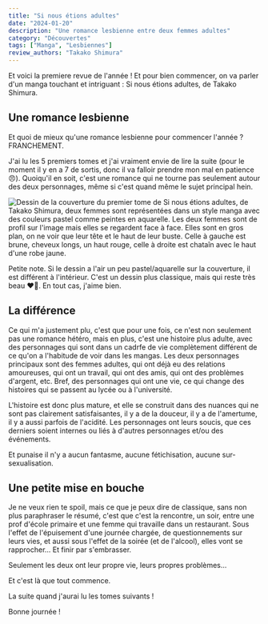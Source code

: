 ```yaml
---
title: "Si nous étions adultes"
date: "2024-01-20"
description: "Une romance lesbienne entre deux femmes adultes"
category: "Découvertes"
tags: ["Manga", "Lesbiennes"]
review_authors: "Takako Shimura"
---
```


Et voici la premiere revue de l'année&nbsp;! Et pour bien commencer, on va parler d'un manga touchant et intriguant&nbsp;: Si nous étions adultes, de Takako Shimura.

## Une romance lesbienne

Et quoi de mieux qu'une romance lesbienne pour commencer l'année&nbsp;? FRANCHEMENT.

J'ai lu les 5 premiers tomes et j'ai vraiment envie de lire la suite (pour le moment il y en a 7 de sortis, donc il va falloir prendre mon mal en patience 😠). Quoiqu'il en soit, c'est une romance qui ne tourne pas seulement autour des deux personnages, même si c'est quand même le sujet principal hein.

![Dessin de la couverture du premier tome de Si nous étions adultes, de Takako Shimura, deux femmes sont représentées dans un style manga avec des couleurs pastel comme peintes en aquarelle. Les deux femmes sont de profil sur l'image mais elles se regardent face à face. Elles sont en gros plan, on ne voir que leur tête et le haut de leur buste. Celle à gauche est brune, cheveux longs, un haut rouge, celle à droite est chataîn avec le haut d'une robe jaune.](/reviews/si-nous-etions-adulte-1-akata.jpg)

Petite note. Si le dessin a l'air un peu pastel/aquarelle sur la couverture, il est différent à l'intérieur. C'est un dessin plus classique, mais qui reste très beau ❤️‍🔥. En tout cas, j'aime bien.

## La différence

Ce qui m'a justement plu, c'est que pour une fois, ce n'est non seulement pas une romance hétéro, mais en plus, c'est une histoire plus adulte, avec des personnages qui sont dans un cadrfe de vie complètement différent de ce qu'on a l'habitude de voir dans les mangas. Les deux personnages principaux sont des femmes adultes, qui ont déjà eu des relations amoureuses, qui ont un travail, qui ont des amis, qui ont des problèmes d'argent, etc. Bref, des personnages qui ont une vie, ce qui change des histoires qui se passent au lycée ou à l'université.

L'histoire est donc plus mature, et elle se construit dans des nuances qui ne sont pas clairement satisfaisantes, il y a de la douceur, il y a de l'amertume, il y a aussi parfois de l'acidité. Les personnages ont leurs soucis, que ces derniers soient internes ou liés à d'autres personnages et/ou des événements.

Et punaise il n'y a aucun fantasme, aucune fétichisation, aucune sur-sexualisation.

## Une petite mise en bouche

Je ne veux rien te spoil, mais ce que je peux dire de classique, sans non plus paraphraser le résumé, c'est que c'est la rencontre, un soir, entre une prof d'école primaire et une femme qui travaille dans un restaurant. Sous l'effet de l'épuisement d'une journée chargée, de questionnements sur leurs vies, et aussi sous l'effet de la soirée (et de l'alcool), elles vont se rapprocher... Et finir par s'embrasser.

Seulement les deux ont leur propre vie, leurs propres problèmes...

Et c'est là que tout commence.

La suite quand j'aurai lu les tomes suivants&nbsp;!

Bonne journée&nbsp;!
